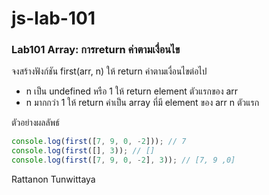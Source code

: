 # js-lab-101
### Lab101 Array: การreturn ค่าตามเงื่อนไข
จงสร้างฟังก์ชัน first(arr, n) ให้ return ค่าตามเงื่อนไขต่อไป
- n เป็น undefined หรือ 1 ให้ return element ตัวแรกของ arr
- n มากกว่า 1 ให้ return ค่าเป็น array ที่มี element ของ arr n ตัวแรก

ตัวอย่างผลลัพธ์
```JavaScript
console.log(first([7, 9, 0, -2])); // 7
console.log(first([], 3)); // []
console.log(first([7, 9, 0, -2], 3)); // [7, 9 ,0]
```
Rattanon Tunwittaya
